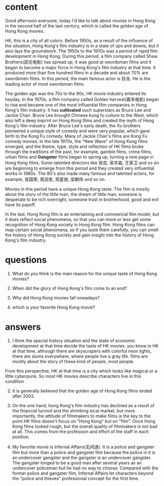 # content
Good afternoon everyone, today I'd like to talk about movies in Hong Kong in the second half of the last century, which is called the golden age of Hong Kong movies.

HK, this is a city of all colors. Before 1950s, as a result of the influence of the situation, Hong Kong's film industry is in a state of ups and downs, but it also lays the groundwork. The 1950s to the 1970s was a period of rapid film development in Hong Kong. During this period, a film company called Shaw Brothers(邵氏电影) has spread up, it was good at swordsman films and it began to become a major force in Hong Kong's film industry at that time. It produced more than five hundred films in a decade and about 70% are swordsmen films. In this period, the main famous actor is 狄龙. He is the leading actor of most swordsman films.

The golden age was the 70s to the 90s, HK movie industry entered its heyday. In the 1970s, a film company called Golden harvest(嘉禾电影) began to rise and became one of the most influential film companies in Hong Kong's film industry. It has **cultivated** such superstars as Bruce Lee and Jackie Chan. Bruce Lee brought Chinese kung fu culture to the West, which also left a deep imprint on Hong Kong films and created the myth of Hong Kong's film industry.
After Bruce Lee's early death, the Xu brothers pioneered a unique style of comedy and were very popular, which gave birth to the Kong Fu comedy. Many of Jackie Chan's films are Kong Fu comedy movies.
In the late 1970s, the "New Wave" of Hong Kong films emerged, and the theme, type, style and reflection of HK films broke through the traditions of the past, for example, gamble films, crime films, urban films and **Gangster** films began to spring up, turning a new page in Hong Kong films. Some talented directors like 徐克, 吴宇森, 王家卫 and so on are beginning to emerge from this period and they created very influential works in 1980s. The 80's also made many famous and talented actors, for example, 张国荣, 周润发, 周星驰, 梁朝伟 and so on.

Movies in this period have a unique Hong Kong taste. The film is mostly about the story of the little man, the dream of little man, someone is desperate to be rich overnight, someone trust in brotherhood, good and evil have its payoff.

In the last, Hong Kong film is an entertaining and commercial film model, but it does reflect social phenomena, so that you can more or less get some recognition of Hong Kong society in Hong Kong film. Hong Kong films can map certain social phenomena, so if you taste them carefully, you can smell the history of Hong Kong society and gain insight into the history of Hong Kong's film industry.

# questions
1. What do you think is the main reason for the unique taste of Hong Kong movies?
<!--赵xy-->

2. When did the glory of Hong Kong's film come to an end?
<!--don't use-->

3. Why did Hong Kong movies fall nowadays?
<!--徐zh-->

4. which is your favorite Hong Kong movie?
<!---->

# answers
1. I think the special history situation and the state of economic development at that time decide the taste of HK movies. you know in HK at that time, although there are skyscrapers with colorful neon lights, there are slums everywhere, where people live a gray life. films are mostly about the story of these kind of people, most people.

 From this perspective, HK at that time is a city which looks like magical or a little cyberpunk. So most HK movies describe characters live in this condition

2. It is generally believed that the golden age of Hong Kong films ended after 2003.

3. On the one hand, hong Kong's film industry has declined as a result of the financial turmoil and the shrinking local market, but more importantly, the attitude of filmmakers to make films is the key to the point.HK films doesn't focus on "Hong Kong" but on "film". Once Hong Kong films looked rough, but the overall quality of filmmakers is not bad at all. This comes from the profession and effort of the staff in each position.

4. My favorite movie is Infernal Affairs(无间道). It is a police and gangster film but more than a police and gangster film because the police in it is an undercover gangster and the gangster is an undercover gangster. The gangster longed to be a good man after several years as an undercover policeman but he had no way to choose. Compared with the former police and gangster film, Infernal Affairs let characters beyond the "police and thieves" professional concept for the first time.